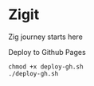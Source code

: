 # Zigit
Zig journey starts here


Deploy to Github Pages
```
chmod +x deploy-gh.sh
./deploy-gh.sh
```

